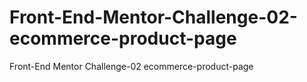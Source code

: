 # Front-End-Mentor-Challenge-02-ecommerce-product-page
Front-End Mentor Challenge-02 ecommerce-product-page 
